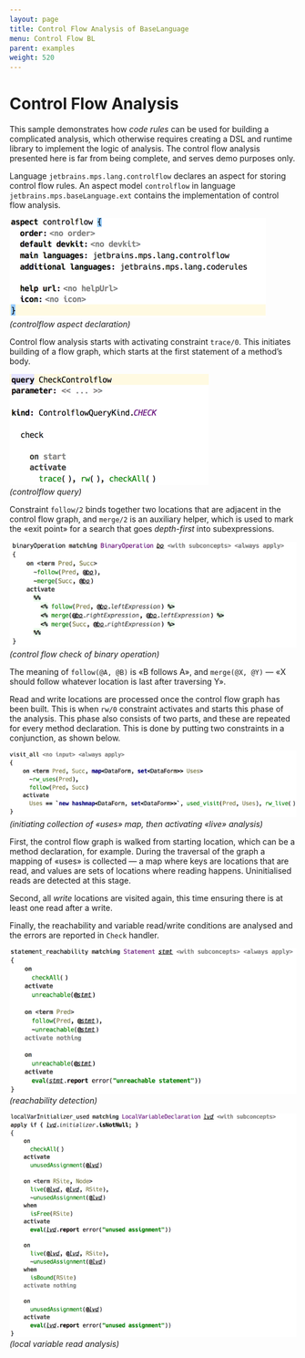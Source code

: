 ```yaml
---
layout: page
title: Control Flow Analysis of BaseLanguage
menu: Control Flow BL
parent: examples
weight: 520
---
```


# Control Flow Analysis

This sample demonstrates how *code rules* can be used for building a complicated analysis, which otherwise requires creating a DSL and runtime library to implement the logic of analysis. The control flow analysis presented here is far from being complete, and serves demo purposes only.  

Language `jetbrains.mps.lang.controlflow` declares an aspect for storing control flow rules. An aspect model `controlflow` in language `jetbrains.mps.baseLanguage.ext` contains the implementation of control flow analysis.

![](img/ex-cflow-aspect-450.png)  
_(controlflow aspect declaration)_

Control flow analysis starts with activating constraint `trace/0`. This initiates building of a flow graph, which starts at the first statement of a method’s body. 

![](img/ex-cflow-query-350.png)  
_(controlflow query)_

Constraint `follow/2` binds together two locations that are adjacent in the control flow graph, and `merge/2` is an auxiliary helper, which is used to mark the «exit point» for a search that goes *depth-first* into subexpressions. 

![](img/ex-cflow-binop-650.png)  
_(control flow check of binary operation)_

The meaning of `follow(@A, @B)` is «B follows A», and `merge(@X, @Y)` — «X should follow whatever location is last after traversing Y». 

Read and write locations are processed once the control flow graph has been built. This is when `rw/0` constraint activates and starts this phase of the analysis. This phase also consists of two parts, and these are repeated for every method declaration. This is done by putting two constraints in a conjunction, as shown below. 

![](img/ex-cflow-visitall-700.png)  
_(initiating collection of «uses» map, then activating «live» analysis)_

First, the control flow graph is walked from starting location, which can be a method declaration, for example. During the traversal of the graph a mapping of «uses» is collected — a map where keys are locations that are read, and values are sets of locations where reading happens. Uninitialised reads are detected at this stage. 

Second, all *write* locations are visited again, this time ensuring there is at least one read after a write. 

Finally, the reachability and variable read/write conditions are analysed and the errors are reported in `Check` handler. 

![](img/ex-cflow-reach-650.png)  
_(reachability detection)_

![](img/ex-cflow-localvar-700.png)  
_(local variable read analysis)_

